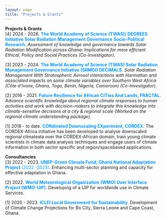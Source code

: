 ```yaml
---
layout: page
title: "Projects & Grants"
---
```


**Projects & Grants** <br />
[4] 2024 - 2026. <span style="color:#0096FF;">**The World Academy of Science (TWAS)/ DEGREES Initiative Solar Radiation Management Governance Socio-Political Research**</span>. *Assessment of knowledge and governance towards Solar Radiation Modification across Ghana: Implications for more efficient Ethical, Policy and Social Practices (Co-Investigator)*.

[3] 2023 - 2024. <span style="color:#0096FF;">**The World Academy of Science (TWAS) Solar Radiation Management Governance Initiative (SRMGI) DECIMALS**</span>. *Solar Radiation Management With Stratospheric Aerosol interactions with Harmattan and associated impacts on some climate variables over Southern West Africa (Côte d'Ivoire, Ghana, Togo, Benin, Nigeria, Cameroon) (Co-Investigator)*.

[2] 2016 - 2021. <span style="color:#0096FF;">**Future Resilience for African CiTies And Lands, FRACTAL**</span>. *Advance scientific knowledge about regional climate responses to human activities and work with decision-makers to integrate this knowledge into climate-sensitive decisions at a city & regional scale (Worked on the regional climate understanding package)*.

[1] 2018 - to date. <span style="color:#0096FF;">**CORdinated Downscaling EXperiment, CORDEX**</span>. The CORDEX-Africa initiative has been developed to analyse downscaled regional climateata over the CORDEX-African domain, train young climate scientists in climate data analysis techniques and engage users of climate information in both sector specific and region/spacebased applications.

**Consultancies** <br />
[3] 2022 - 2023. <span style="color:#0096FF;">**UNEP-Green Climate Fund; Ghana National Adaptation Project** (2022 -2023)</span>. Enhancing multi-sector planning and capacity for effective adaptation in Ghana.

[2] 2022. <span style="color:#0096FF;">**World Meteorological Organization (WMO) User Interface Project (WMO-UIP)**</span>. Developing of a UIP for worldwide use in Climate Services.

[1] 2020 - 2023. <span style="color:#0096FF;">**ICLEI Local Government for Sustainability**</span>. Development of Climate Change Projections for Bo City, Sierra Leone and Cape Coast, Ghana.
